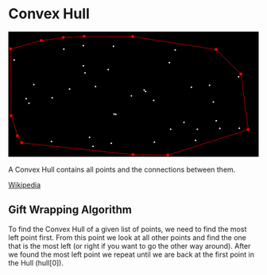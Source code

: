 # Convex Hull

![Convex Hull](screenshot.png)

A Convex Hull contains all points and the connections between them.

[Wikipedia](https://en.wikipedia.org/wiki/Convex_hull)


## Gift Wrapping Algorithm
To find the Convex Hull of a given list of points, we need to find the most left point first. From this point we look at all other points and find the one that is the most left (or right if you want to go the other way around). After we found the most left point we repeat until we are back at the first point in the Hull (hull[0]).


